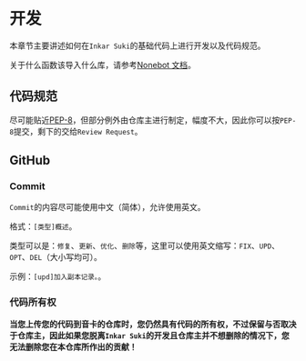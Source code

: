 # 开发

本章节主要讲述如何在`Inkar Suki`的基础代码上进行开发以及代码规范。

关于什么函数该导入什么库，请参考[Nonebot 文档](https://nonebot.dev/docs/)。

## 代码规范

尽可能贴近[PEP-8](https://peps.python.org/pep-0008/)，但部分例外由仓库主进行制定，幅度不大，因此你可以按`PEP-8`提交，剩下的交给`Review Request`。

## GitHub

### Commit

`Commit`的内容尽可能使用中文（简体），允许使用英文。

格式：`[类型]概述`。

类型可以是：`修复`、`更新`、`优化`、`删除`等，这里可以使用英文缩写：`FIX`、`UPD`、`OPT`、`DEL`（大小写均可）。

示例：`[upd]加入副本记录。`。

### 代码所有权

**当您上传您的代码到音卡的仓库时，您仍然具有代码的所有权，不过保留与否取决于仓库主，因此如果您脱离`Inkar Suki`的开发且仓库主并不想删除的情况下，您无法删除您在本仓库所作出的贡献！**
